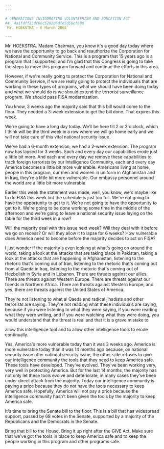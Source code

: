 ```yaml
---
---

# GENERATIONS INVIGORATING VOLUNTEERISM AND EDUCATION ACT
## `4a1fdff23dc06c5262d6dfe5d56cf60d`
`Mr. HOEKSTRA — 6 March 2008`

---
```



Mr. HOEKSTRA. Madam Chairman, you know it's a good day today where we 
have the opportunity to go back and reauthorize the Corporation for 
National and Community Service. This is a program that 15 years ago is 
a program that I supported, and I'm glad that this Congress is going to 
take the steps to move this program forward and continue the efforts in 
this area.

However, if we're really going to protect the Corporation for 
National and Community Service, if we are really going to protect the 
individuals that are working in these types of programs, what we should 
have been doing today and what we should do is we should extend the 
terrorist surveillance program. We should pass FISA modernization.

You know, 3 weeks ago the majority said that this bill would come to 
the floor. They needed a 3-week extension to get the bill done. That 
expires this week.

We're going to have a long day today. We'll be here till 2 or 3 
o'clock, which I think will be the third week in a row where we will go 
home early and we will not take care of this vital national security 
issue.

We've had a 6-month extension, we had a 2-week extension. The program 
now has lapsed for 3 weeks. Each and every day our capabilities erode 
just a little bit more. And each and every day we remove these 
capabilities to track foreign terrorists by our Intelligence Community, 
each and every day America becomes a little bit more vulnerable. 
Americans living at home, people in this program, our men and women in 
uniform in Afghanistan and in Iraq, they're a little bit more 
vulnerable. Our embassy personnel around the world are a little bit 
more vulnerable.

Earlier this week the statement was made, well, you know, we'd maybe 
like to do FISA this week but the schedule is just too full. We're not 
going to have the opportunity to get to it. We're not going to have the 
opportunity to get to it. We're going to be done working some time in 
the middle of the afternoon and we're going to leave a national 
security issue laying on the table for the third week in a row?

Will the majority deal with this issue next week? Will they deal with 
it before we go on recess? Or will they allow it to lapse for 6 weeks? 
How vulnerable does America need to become before the majority decides 
to act on FISA?

I just wonder if the majority's even looking at what's going on 
around the world, taking a look at the attacks that are taking place in 
Pakistan, taking a look at the attacks that are happening in 
Afghanistan, listening to the rhetoric that's coming out of Iran, 
listening to the rhetoric that's coming out from al Qaeda in Iraq, 
listening to the rhetoric that's coming out of Hezbollah in Syria and 
in Lebanon. There are threats against our allies. There are threats 
against Western Europe. There are threats against our friends in 
Northern Africa. There are threats against Western Europe, and yes, 
there are threats against the United States of America.

They're not listening to what al Qaeda and radical jihadists and 
other terrorists are saying. They're not reading what these individuals 
are saying, because if you were listening to what they were saying, if 
you were reading what they were writing, and if you were watching what 
they were doing, you would understand that the threat is real and that 
it is a grave mistake to


allow this intelligence tool and to allow other intelligence tools to 
erode continually.

Yes, America's more vulnerable today than it was 3 weeks ago. America 
is more vulnerable today than it was 14 months ago because, on national 
security issue after national security issue, the other side refuses to 
give our intelligence community the tools that they need to keep 
America safe. These tools have developed. They've evolved. They've been 
working very, very well in protecting America. But for the last 14 
months, the majority has not only let these tools evolve and 
deteriorate, in many cases they've been under direct attack from the 
majority. Today our intelligence community is paying a price because 
they do not have the tools necessary to keep America safe. Hopefully, 
America will not pay a price because the intelligence community hasn't 
been given the tools by the majority to keep America safe.


It's time to bring the Senate bill to the floor. This is a bill that 
has widespread support, passed by 68 votes in the Senate, supported by 
a majority of the Republicans and the Democrats in the Senate.

Bring that bill to the House. Bring it up right after the GIVE Act. 
Make sure that we've got the tools in place to keep America safe and to 
keep the people working in this program and other programs safe.